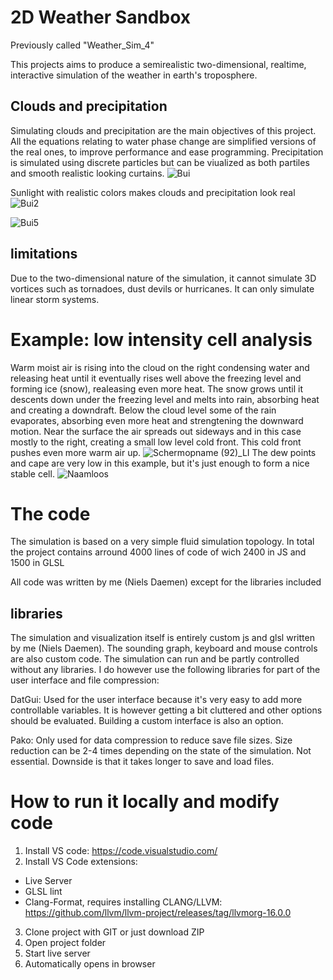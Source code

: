 # 2D Weather Sandbox

Previously called "Weather_Sim_4"

This projects aims to produce a semirealistic two-dimensional, realtime, interactive simulation of the weather in earth's troposphere.


## Clouds and precipitation
Simulating clouds and precipitation are the main objectives of this project.
All the equations relating to water phase change are simplified versions of the real ones, to improve performance and ease programming.
Precipitation is simulated using discrete particles but can be viualized as both partiles and smooth realistic looking curtains.
![Bui](https://user-images.githubusercontent.com/42830240/160260531-03ecaee1-244b-4eb1-a758-284728e9d9e7.PNG)

Sunlight with realistic colors makes clouds and precipitation look real
![Bui2](https://user-images.githubusercontent.com/42830240/160260597-12e4772e-717b-411d-a3e2-f946fb5c5c3f.PNG)


![Bui5](https://user-images.githubusercontent.com/42830240/160260713-32ffee8a-18a2-45bc-98be-b4396793b466.PNG)


## limitations
Due to the two-dimensional nature of the simulation, it cannot simulate 3D vortices such as tornadoes, dust devils or hurricanes. It can only simulate linear storm systems.


# Example: low intensity cell analysis
Warm moist air is rising into the cloud on the right condensing water and releasing heat until it eventually rises well above the freezing level and forming ice (snow), realeasing even more heat. The snow grows until it descents down under the freezing level and melts into rain, absorbing heat and creating a downdraft. Below the cloud level some of the rain evaporates, absorbing even more heat and strengtening the downward motion. Near the surface the air spreads out sideways and in this case mostly to the right, creating a small low level cold front. This cold front pushes even more warm air up.
![Schermopname (92)_LI](https://user-images.githubusercontent.com/42830240/173361271-23383858-f0d3-485d-91b9-21e0d3c75211.jpg)
The dew points and cape are very low in this example, but it's just enough to form a nice stable cell.
![Naamloos](https://user-images.githubusercontent.com/42830240/173365013-cdea3b40-f470-4390-a8fa-b8d93025d893.png)

# The code

The simulation is based on a very simple fluid simulation topology.
In total the project contains arround 4000 lines of code of wich 2400 in JS and 1500 in GLSL

<insert explanation>

All code was written by me (Niels Daemen) except for the libraries included

## libraries

The simulation and visualization itself is entirely custom js and glsl written by me (Niels Daemen). The sounding graph, keyboard and mouse controls are also custom code. The simulation can run and be partly controlled without any libraries. I do however use the following libraries for part of the user interface and file compression:

DatGui: Used for the user interface because it's very easy to add more controllable variables. It is however getting a bit cluttered and other options should be evaluated. Building a custom interface is also an option.

Pako: Only used for data compression to reduce save file sizes. Size reduction can be 2-4 times depending on the state of the simulation. Not essential. Downside is that it takes longer to save and load files.
  
# How to run it locally and modify code
  1. Install VS code: https://code.visualstudio.com/
  2. Install VS Code extensions:
   * Live Server
   * GLSL lint
   * Clang-Format, requires installing CLANG/LLVM: https://github.com/llvm/llvm-project/releases/tag/llvmorg-16.0.0
  
  3. Clone project with GIT or just download ZIP
  4. Open project folder
  5. Start live server
  6. Automatically opens in browser
